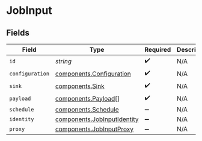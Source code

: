 # JobInput


## Fields

| Field                                                                      | Type                                                                       | Required                                                                   | Description                                                                |
| -------------------------------------------------------------------------- | -------------------------------------------------------------------------- | -------------------------------------------------------------------------- | -------------------------------------------------------------------------- |
| `id`                                                                       | *string*                                                                   | :heavy_check_mark:                                                         | N/A                                                                        |
| `configuration`                                                            | [components.Configuration](../../models/components/configuration.md)       | :heavy_check_mark:                                                         | N/A                                                                        |
| `sink`                                                                     | [components.Sink](../../models/components/sink.md)                         | :heavy_check_mark:                                                         | N/A                                                                        |
| `payload`                                                                  | [components.Payload](../../models/components/payload.md)[]                 | :heavy_check_mark:                                                         | N/A                                                                        |
| `schedule`                                                                 | [components.Schedule](../../models/components/schedule.md)                 | :heavy_minus_sign:                                                         | N/A                                                                        |
| `identity`                                                                 | [components.JobInputIdentity](../../models/components/jobinputidentity.md) | :heavy_minus_sign:                                                         | N/A                                                                        |
| `proxy`                                                                    | [components.JobInputProxy](../../models/components/jobinputproxy.md)       | :heavy_minus_sign:                                                         | N/A                                                                        |